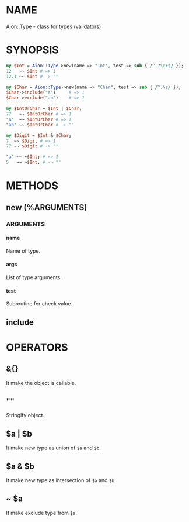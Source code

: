 # NAME

Aion::Type - class for types (validators)

# SYNOPSIS

```perl
my $Int = Aion::Type->new(name => "Int", test => sub { /^-?\d+$/ });
12   ~~ $Int # => 1
12.1 ~~ $Int # -> ""

my $Char = Aion::Type->new(name => "Char", test => sub { /^.\z/ });
$Char->include("a")     # => 1
$Char->exclude("ab")    # => 1

my $IntOrChar = $Int | $Char;
77   ~~ $IntOrChar # => 1
"a"  ~~ $IntOrChar # => 1
"ab" ~~ $IntOrChar # -> ""

my $Digit = $Int & $Char;
7  ~~ $Digit # => 1
77 ~~ $Digit # -> ""

"a" ~~ ~$Int; # => 1
5   ~~ ~$Int; # -> ""
```

## 

# METHODS

## new (%ARGUMENTS)

### ARGUMENTS

#### name

Name of type.

#### args

List of type arguments.

#### test

Subroutine for check value.

## include

# OPERATORS

## &{}

It make the object is callable.

## ""

Stringify object.

## $a | $b

It make new type as union of `$a` and `$b`.

## $a & $b

It make new type as intersection of `$a` and `$b`.

## ~ $a

It make exclude type from `$a`.


